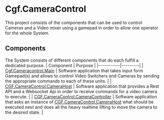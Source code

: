 # Cgf.CameraControl

This project consists of the components that can be used to control Cameras and a Video mixer using a gamepad in order to allow one operator for the whole System.

## Components

The System consists of different components that do each fulfill a dedicated purpose.
| Component | Purpose |
|-----------|---------|
| [Cgf.Cameracontrol.Main](./Cgf.Cameracontrol.Main/README.md) | Software application that takes input form Gamepad(s) and allows to control Video Switchers and Cameras by sending the appropriate commands to each of these units. |
| [CGF.CameraControl.CameraHost](./CGF.CameraControl.CameraHost) | Software application that provides a Rest API and a Websocket Api in order to receive commands for a video camera to execute. |
| [CGF.CameraControl.CameraController](./CGF.CameraControl.CameraController) | Software application that asks an instance of [CGF.CameraControl.CameraHost](./CGF.CameraControl.CameraHost) what should be executed next and does all the heavy realtime lifting to move the camera to the desired state. |
